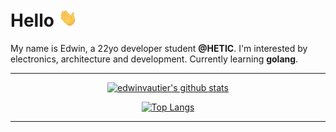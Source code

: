 # Hello <img src="https://raw.githubusercontent.com/parth-27/parth-27/master/Hi.gif" width="30px"> 
</h1>

My name is Edwin, a 22yo developer student **@HETIC**.
I'm interested by electronics, architecture and development.
Currently learning **golang**.

<hr>

<div align = "center">
  
[![edwinvautier's github stats](https://github-readme-stats.vercel.app/api?username=edwinvautier&theme=radical&count_private=true&show_icons=true)](https://github.com/anuraghazra/github-readme-stats)

[![Top Langs](https://github-readme-stats.vercel.app/api/top-langs/?username=edwinvautier&layout=compact&theme=radical&hide=javascript,html,css&langs_count=10)](https://github.com/anuraghazra/github-readme-stats)

<hr>

</div>
